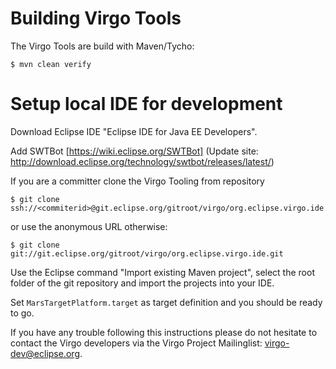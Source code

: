 Building Virgo Tools
====================

The Virgo Tools are build with Maven/Tycho:

```
$ mvn clean verify
```

Setup local IDE for development
===============================

Download Eclipse IDE "Eclipse IDE for Java EE Developers".

Add SWTBot [https://wiki.eclipse.org/SWTBot] (Update site: http://download.eclipse.org/technology/swtbot/releases/latest/)

If you are a committer clone the Virgo Tooling from repository

```
$ git clone ssh://<commiterid>@git.eclipse.org/gitroot/virgo/org.eclipse.virgo.ide.git
```

or use the anonymous URL otherwise:

```
$ git clone git://git.eclipse.org/gitroot/virgo/org.eclipse.virgo.ide.git
```

Use the Eclipse command "Import existing Maven project", select the root folder of the git repository and import the projects into your IDE.

Set `MarsTargetPlatform.target` as target definition and you should be ready to go.

 If you have any trouble following this instructions please do not hesitate to contact the Virgo developers via the Virgo Project Mailinglist: <virgo-dev@eclipse.org>.
